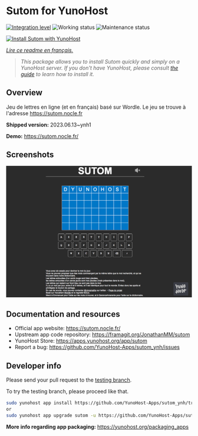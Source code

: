 <!--
N.B.: This README was automatically generated by https://github.com/YunoHost/apps/tree/master/tools/readme_generator
It shall NOT be edited by hand.
-->

# Sutom for YunoHost

[![Integration level](https://dash.yunohost.org/integration/sutom.svg)](https://dash.yunohost.org/appci/app/sutom) ![Working status](https://ci-apps.yunohost.org/ci/badges/sutom.status.svg) ![Maintenance status](https://ci-apps.yunohost.org/ci/badges/sutom.maintain.svg)

[![Install Sutom with YunoHost](https://install-app.yunohost.org/install-with-yunohost.svg)](https://install-app.yunohost.org/?app=sutom)

*[Lire ce readme en français.](./README_fr.md)*

> *This package allows you to install Sutom quickly and simply on a YunoHost server.
If you don't have YunoHost, please consult [the guide](https://yunohost.org/#/install) to learn how to install it.*

## Overview

Jeu de lettres en ligne (et en français) basé sur Wordle. Le jeu se trouve à l'adresse https://sutom.nocle.fr


**Shipped version:** 2023.06.13~ynh1

**Demo:** https://sutom.nocle.fr/

## Screenshots

![Screenshot of Sutom](./doc/screenshots/screenshot.png)

## Documentation and resources

* Official app website: <https://sutom.nocle.fr/>
* Upstream app code repository: <https://framagit.org/JonathanMM/sutom>
* YunoHost Store: <https://apps.yunohost.org/app/sutom>
* Report a bug: <https://github.com/YunoHost-Apps/sutom_ynh/issues>

## Developer info

Please send your pull request to the [testing branch](https://github.com/YunoHost-Apps/sutom_ynh/tree/testing).

To try the testing branch, please proceed like that.

``` bash
sudo yunohost app install https://github.com/YunoHost-Apps/sutom_ynh/tree/testing --debug
or
sudo yunohost app upgrade sutom -u https://github.com/YunoHost-Apps/sutom_ynh/tree/testing --debug
```

**More info regarding app packaging:** <https://yunohost.org/packaging_apps>